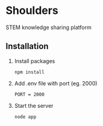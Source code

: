 # Shoulders

STEM knowledge sharing platform

## Installation 

1. Install packages

   ```shell
   npm install
   ```

2. Add .env file with port (eg. 2000)

   ```
   PORT = 2000
   ```

3. Start the server

   ```shell
   node app
   ```

   

